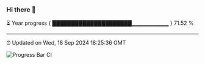 ### Hi there 👋

⏳ Year progress { █████████████████████▁▁▁▁▁▁▁▁▁ } 71.52 %

---

⏰ Updated on Wed, 18 Sep 2024 18:25:36 GMT

![Progress Bar CI](https://github.com/liununu/liununu/workflows/Progress%20Bar%20CI/badge.svg)
